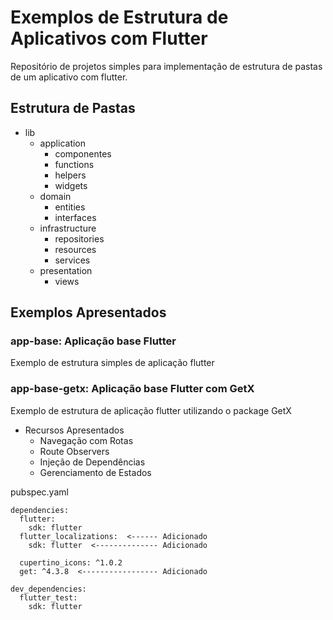# Exemplos de Estrutura de Aplicativos com Flutter

Repositório de projetos simples para implementação de estrutura de pastas de um aplicativo com flutter.

## Estrutura de Pastas

* lib
  * application
    * componentes
    * functions
    * helpers
    * widgets
  * domain
    * entities
    * interfaces
  * infrastructure
    * repositories
    * resources
    * services
  * presentation
    * views

## Exemplos Apresentados

### app-base: Aplicação base Flutter

Exemplo de estrutura simples de aplicação flutter

### app-base-getx: Aplicação base Flutter com GetX

Exemplo de estrutura de aplicação flutter utilizando o package GetX

* Recursos Apresentados
  * Navegação com Rotas
  * Route Observers
  * Injeção de Dependências
  * Gerenciamento de Estados

pubspec.yaml

```
dependencies:
  flutter:
    sdk: flutter
  flutter_localizations:  <------ Adicionado
    sdk: flutter  <-------------- Adicionado

  cupertino_icons: ^1.0.2
  get: ^4.3.8  <----------------- Adicionado

dev_dependencies:
  flutter_test:
    sdk: flutter
```
